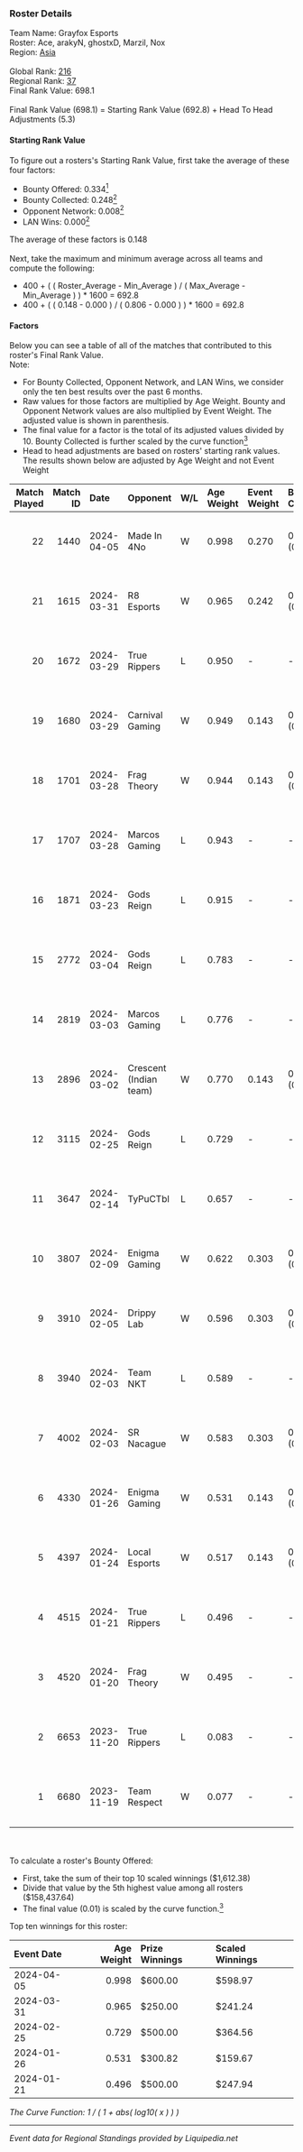 ### Roster Details<br />
Team Name: Grayfox Esports<br />
Roster: Ace, arakyN, ghostxD, Marzil, Nox<br />
Region: [Asia]( ../standings_asia.md)<br />
<br />
Global Rank: [216](../standings_global.md)<br />
Regional Rank: [37]( ../standings_asia.md)<br />
Final Rank Value:  698.1<br />
<br />
Final Rank Value (698.1) = Starting Rank Value (692.8) + Head To Head Adjustments (5.3)<br />

#### Starting Rank Value<br />
To figure out a rosters's Starting Rank Value, first take the average of these four factors:<br />
- Bounty Offered: 0.334[<sup>1</sup>](#table2)
- Bounty Collected: 0.248[<sup>2</sup>](#table1)
- Opponent Network: 0.008[<sup>2</sup>](#table1)
- LAN Wins: 0.000[<sup>2</sup>](#table1)

The average of these factors is 0.148<br />
<br />
Next, take the maximum and minimum average across all teams and compute the following:<br />
- 400 + ( ( Roster_Average - Min_Average ) / ( Max_Average - Min_Average ) ) * 1600 = 692.8
- 400 + ( ( 0.148 - 0.000 ) / ( 0.806 - 0.000 ) ) * 1600 = 692.8


#### Factors<br />
Below you can see a table of all of the matches that contributed to this roster's Final Rank Value.<br />
Note:<br />

- For Bounty Collected, Opponent Network, and LAN Wins, we consider only the ten best results over the past 6 months.
- Raw values for those factors are multiplied by Age Weight. Bounty and Opponent Network values are also multiplied by Event Weight. The adjusted value is shown in parenthesis.
- The final value for a factor is the total of its adjusted values divided by 10. Bounty Collected is further scaled by the curve function[<sup>3</sup>](#curveFunction)
- Head to head adjustments are based on rosters' starting rank values. The results shown below are adjusted by Age Weight and not Event Weight
<span id="table1"></span><br />


| Match Played | Match ID | Date       | Opponent               | W/L | Age Weight | Event Weight | Bounty Collected | Opponent Network | LAN Wins  | H2H Adj. | Roster                                  |
| -: | -: | :- | :- | :- | :- | :- | :- | :- | :- | -: | :- |
|           22 |     1440 | 2024-04-05 | Made In 4No            | W   | 0.998      | 0.270        | 0.025 (0.007)    | 0.126 (0.034)    | 0 (0.000) |    17.57 | Ace, arakyN, ghostxD, Marzil, Nox       |
|           21 |     1615 | 2024-03-31 | R8 Esports             | W   | 0.965      | 0.242        | 0.002 (0.001)    | 0.008 (0.002)    | 0 (0.000) |     9.56 | Ace, arakyN, ghostxD, Marzil, Nox       |
|           20 |     1672 | 2024-03-29 | True Rippers           | L   | 0.950      | -            | -                | -                | -         |    -8.91 | Ace, arakyN, ghostxD, Marzil, Nox       |
|           19 |     1680 | 2024-03-29 | Carnival Gaming        | W   | 0.949      | 0.143        | 0.013 (0.002)    | 0.056 (0.008)    | 0 (0.000) |    16.94 | Ace, arakyN, ghostxD, Marzil, Nox       |
|           18 |     1701 | 2024-03-28 | Frag Theory            | W   | 0.944      | 0.143        | 0.000 (0.000)    | 0.033 (0.004)    | 0 (0.000) |     5.86 | Ace, arakyN, ghostxD, Marzil, Nox       |
|           17 |     1707 | 2024-03-28 | Marcos Gaming          | L   | 0.943      | -            | -                | -                | -         |   -11.72 | Ace, arakyN, ghostxD, Marzil, Nox       |
|           16 |     1871 | 2024-03-23 | Gods Reign             | L   | 0.915      | -            | -                | -                | -         |    -7.11 | Ace, arakyN, ghostxD, Marzil, Nox       |
|           15 |     2772 | 2024-03-04 | Gods Reign             | L   | 0.783      | -            | -                | -                | -         |    -7.00 | Ace, arakyN, ghostxD, Marzil, Nox       |
|           14 |     2819 | 2024-03-03 | Marcos Gaming          | L   | 0.776      | -            | -                | -                | -         |   -10.99 | Ace, arakyN, ghostxD, Marzil, Nox       |
|           13 |     2896 | 2024-03-02 | Crescent (Indian team) | W   | 0.770      | 0.143        | 0.000 (0.000)    | 0.027 (0.003)    | 0 (0.000) |     3.94 | Ace, arakyN, ghostxD, Marzil, Nox       |
|           12 |     3115 | 2024-02-25 | Gods Reign             | L   | 0.729      | -            | -                | -                | -         |    -6.73 | Ace, arakyN, ghostxD, Marzil, Nox       |
|           11 |     3647 | 2024-02-14 | TyPuCTbl               | L   | 0.657      | -            | -                | -                | -         |   -12.71 | arakyN, Marzil, Nox, SeeK, SH4DY        |
|           10 |     3807 | 2024-02-09 | Enigma Gaming          | W   | 0.622      | 0.303        | 0.001 (0.000)    | 0.068 (0.013)    | 0 (0.000) |     9.34 | Ace, arakyN, Marzil, Nox, SeeK          |
|            9 |     3910 | 2024-02-05 | Drippy Lab             | W   | 0.596      | 0.303        | 0.000 (0.000)    | 0.033 (0.006)    | 0 (0.000) |     2.96 | Ace, arakyN, Marzil, Nox, SeeK          |
|            8 |     3940 | 2024-02-03 | Team NKT               | L   | 0.589      | -            | -                | -                | -         |    -6.58 | Ace, arakyN, Marzil, Nox, SeeK          |
|            7 |     4002 | 2024-02-03 | SR Nacague             | W   | 0.583      | 0.303        | 0.000 (0.000)    | 0.022 (0.004)    | 0 (0.000) |     2.77 | Ace, arakyN, Marzil, Nox, SeeK          |
|            6 |     4330 | 2024-01-26 | Enigma Gaming          | W   | 0.531      | 0.143        | 0.001 (0.000)    | 0.068 (0.005)    | 0 (0.000) |     7.75 | Ace, arakyN, Marzil, Nox, SeeK          |
|            5 |     4397 | 2024-01-24 | Local Esports          | W   | 0.517      | 0.143        | 0.000 (0.000)    | 0.000 (0.000)    | 0 (0.000) |     2.66 | Ace, arakyN, Marzil, Nox, SeeK          |
|            4 |     4515 | 2024-01-21 | True Rippers           | L   | 0.496      | -            | -                | -                | -         |    -4.42 | Ace, arakyN, Marzil, Nox, SeeK          |
|            3 |     4520 | 2024-01-20 | Frag Theory            | W   | 0.495      | -            | -                | -                | -         |     2.52 | Ace, arakyN, Marzil, Nox, SeeK          |
|            2 |     6653 | 2023-11-20 | True Rippers           | L   | 0.083      | -            | -                | -                | -         |    -0.76 | ghostxD, LuciA, Marzil, Rite2ace, SH4DY |
|            1 |     6680 | 2023-11-19 | Team Respect           | W   | 0.077      | -            | -                | -                | -         |     0.39 | ghostxD, LuciA, Marzil, Rite2ace, SH4DY |

<br />
<span id="table2"></span><br />
To calculate a roster's Bounty Offered:<br />

- First, take the sum of their top 10 scaled winnings ($1,612.38)
- Divide that value by the 5th highest value among all rosters ($158,437.64)
- The final value (0.01) is scaled by the curve function.[<sup>3</sup>](#curveFunction)

Top ten winnings for this roster:<br />

| Event Date | Age Weight | Prize Winnings | Scaled Winnings |
| :- | -: | :- | :- |
| 2024-04-05 |      0.998 | $600.00        | $598.97         |
| 2024-03-31 |      0.965 | $250.00        | $241.24         |
| 2024-02-25 |      0.729 | $500.00        | $364.56         |
| 2024-01-26 |      0.531 | $300.82        | $159.67         |
| 2024-01-21 |      0.496 | $500.00        | $247.94         |


<span id="curveFunction"></span>_The Curve Function: 1 / ( 1 + abs( log10( x ) ) )_<br />

---
_Event data for Regional Standings provided by Liquipedia.net_<br />
